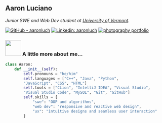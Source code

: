 <h2> Aaron Luciano </h2>
<p><em>Junior SWE and Web Dev student at <a href="https://uvm.edu">University of Vermont</a>.</em></p>

[![GitHub - aaronluch](https://img.shields.io/badge/GitHub-aaronluch-blue?style=flat-square&logo=github)](https://github.com/aaronluch)
[![Linkedin: aaronluch](https://img.shields.io/badge/-aaronluciano-blue?style=flat-square&logo=Linkedin&logoColor=white&link=https://www.linkedin.com/in/aaronluciano/)](https://www.linkedin.com/in/aaronluciano/)
[![photography portfolio](https://img.shields.io/badge/photography-portfolio-71c476?style=flat-square)](https://aaronluciano.com)

### <img src="https://www.reddit.com/media?url=https%3A%2F%2Fi.redd.it%2Fnmuax05zxoab1.gif" width="50"> A little more about me...  

```python
class Aaron:
    def __init__(self):
        self.pronouns = "he/him"
        self.languages = ["C++", "Java", "Python",
        "JavaScript", "CSS", "HTML"]
        self.tools = ["CLion", "IntelliJ IDEA", "Visual Studio",
        "Visual Studio Code", "MySQL", "Git", "GitHub"]
        self.skills = {
            "swe": "OOP and algorithms",
            "web dev": "responsive and reactive web design",
            "ux": "intuitive designs and seamless user interaction"
        }
```



